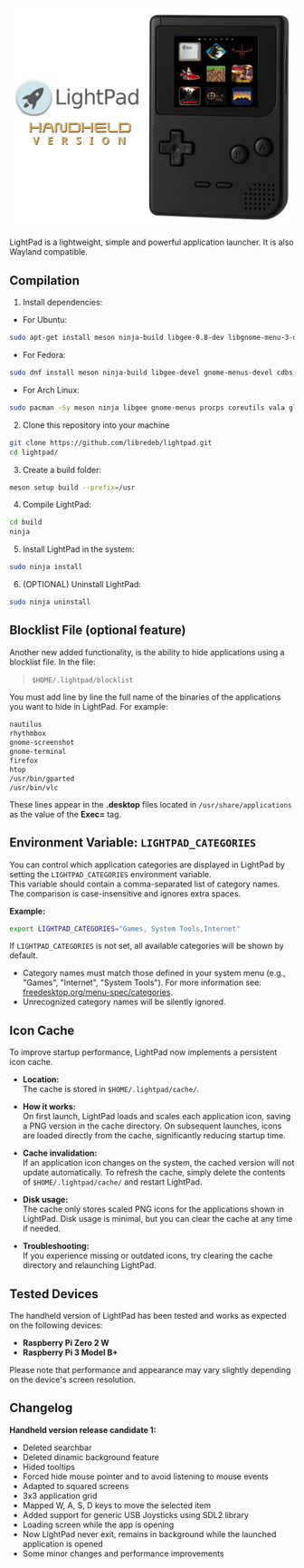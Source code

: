 ![LightPad](logo.png)

LightPad is a lightweight, simple and powerful application launcher. It is also Wayland compatible.

## Compilation

  1. Install dependencies:
  * For Ubuntu:
  ```sh
  sudo apt-get install meson ninja-build libgee-0.8-dev libgnome-menu-3-dev cdbs procps coreutils valac libvala-*-dev libglib2.0-dev libgtk-3-dev libsdl2-dev python3 python3-wheel python3-setuptools gnome-menus
  ```
  * For Fedora:
  ```sh
  sudo dnf install meson ninja-build libgee-devel gnome-menus-devel cdbs procps coreutils vala libvala-devel glib-devel gtk3-devel sdl2-compat-devel python3 python3-wheel python3-setuptools gnome-menus
  ```
  * For Arch Linux:
  ```sh
  sudo pacman -Sy meson ninja libgee gnome-menus procps coreutils vala glib2 gdk-pixbuf2 gtk3 sdl2-compat python python-wheel python-setuptools
  ```
  2. Clone this repository into your machine
  ```sh
  git clone https://github.com/libredeb/lightpad.git
  cd lightpad/
  ```
  3. Create a build folder:
  ```sh
  meson setup build --prefix=/usr
  ```
  4. Compile LightPad:
  ```sh
  cd build
  ninja
  ```
  5. Install LightPad in the system:
  ```sh
  sudo ninja install
  ```
  6. (OPTIONAL) Uninstall LightPad:
  ```sh
  sudo ninja uninstall
  ```

## Blocklist File (optional feature)

Another new added functionality, is the ability to hide applications using a blocklist file. In the file:
> `$HOME/.lightpad/blocklist`

You must add line by line the full name of the binaries of the applications you want to hide in LightPad. For example:
```
nautilus
rhythmbox
gnome-screenshot
gnome-terminal
firefox
htop
/usr/bin/gparted
/usr/bin/vlc
```

These lines appear in the **.desktop** files located in `/usr/share/applications` as the value of the **Exec=** tag.

## Environment Variable: `LIGHTPAD_CATEGORIES`

You can control which application categories are displayed in LightPad by setting the `LIGHTPAD_CATEGORIES` environment variable.  
This variable should contain a comma-separated list of category names. The comparison is case-insensitive and ignores extra spaces.

**Example:**
```sh
export LIGHTPAD_CATEGORIES="Games, System Tools,Internet"
```

If `LIGHTPAD_CATEGORIES` is not set, all available categories will be shown by default.

- Category names must match those defined in your system menu (e.g., "Games", "Internet", "System Tools"). For more information see: [freedesktop.org/menu-spec/categories](https://specifications.freedesktop.org/menu-spec/latest/category-registry.html).
- Unrecognized category names will be silently ignored.

## Icon Cache

To improve startup performance, LightPad now implements a persistent icon cache.

- **Location:**  
  The cache is stored in `$HOME/.lightpad/cache/`.

- **How it works:**  
  On first launch, LightPad loads and scales each application icon, saving a PNG version in the cache directory. On subsequent launches, icons are loaded directly from the cache, significantly reducing startup time.

- **Cache invalidation:**  
  If an application icon changes on the system, the cached version will not update automatically. To refresh the cache, simply delete the contents of `$HOME/.lightpad/cache/` and restart LightPad.

- **Disk usage:**  
  The cache only stores scaled PNG icons for the applications shown in LightPad. Disk usage is minimal, but you can clear the cache at any time if needed.

- **Troubleshooting:**  
  If you experience missing or outdated icons, try clearing the cache directory and relaunching LightPad.


## Tested Devices

The handheld version of LightPad has been tested and works as expected on the following devices:

- **Raspberry Pi Zero 2 W**
- **Raspberry Pi 3 Model B+**

Please note that performance and appearance may vary slightly depending on the device's screen resolution.

## Changelog

**Handheld version release candidate 1:**
* Deleted searchbar
* Deleted dinamic background feature
* Hided tooltips
* Forced hide mouse pointer and to avoid listening to mouse events
* Adapted to squared screens
* 3x3 application grid
* Mapped W, A, S, D keys to move the selected item
* Added support for generic USB Joysticks using SDL2 library
* Loading screen while the app is opening
* Now LightPad never exit, remains in background while the launched application is opened
* Some minor changes and performance improvements
